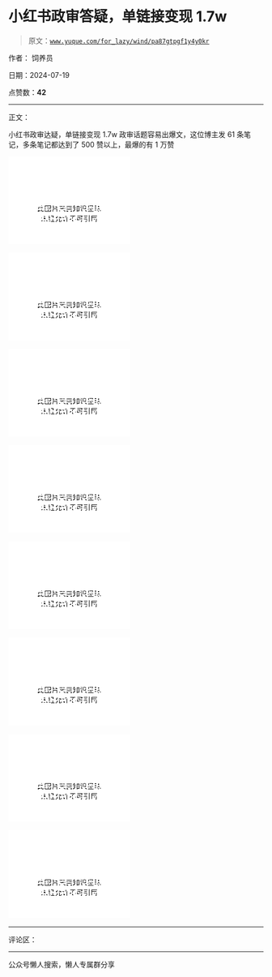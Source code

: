 # 小红书政审答疑，单链接变现 1.7w

> 原文：[`www.yuque.com/for_lazy/wind/pa87gtpgf1y4y0kr`](https://www.yuque.com/for_lazy/wind/pa87gtpgf1y4y0kr)

作者： 饲养员

日期：2024-07-19

点赞数：**42**

* * *

正文：

小红书政审达疑，单链接变现 1.7w 政审话题容易出爆文，这位博主发 61 条笔记，多条笔记都达到了 500 赞以上，最爆的有 1 万赞

![](img/005ebe89cad6330e949ce2a716c7574b.png "None")

![](img/92024e884df6e40af6d8be7420fc90f7.png "None")

![](img/fe0519fd65e88f429f97ab49fce1b31c.png "None")

![](img/9c55d888c491b62c208331d8ebe07bf3.png "None")

![](img/f75983eb48b5a19199aeedc3da49663e.png "None")

![](img/9c665e2a667188ec8f5bd051920bc243.png "None")

![](img/a8c2ffc7442b8dce69a57ac1f4d0bce2.png "None")

![](img/55f34f8c2c1ee6ce1a8339bf9b70f316.png "None")

* * *

评论区：

* * *

公众号懒人搜索，懒人专属群分享